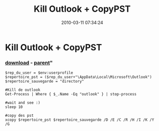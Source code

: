 ﻿---
pid:            1691
parent:         1690
children:       
poster:         papafred
title:          Kill Outlook + CopyPST
date:           2010-03-11 07:34:24
format:         posh
---

# Kill Outlook + CopyPST

### [download](1691.ps1) - [parent](1690.md)"



```posh
$rep_du_user = $env:userprofile
$repertoire_pst = ($rep_du_user+"\AppData\Local\Microsoft\Outlook")
$repertoire_sauvegarde = "directory"

#Kill de outlook
Get-Process | Where { $_.Name -Eq "outlook" } | stop-process

#wait and see :)
sleep 10

#copy des pst
xcopy $repertoire_pst $repertoire_sauvegarde /D /E /C /R /H /I /K /Y /G
```
